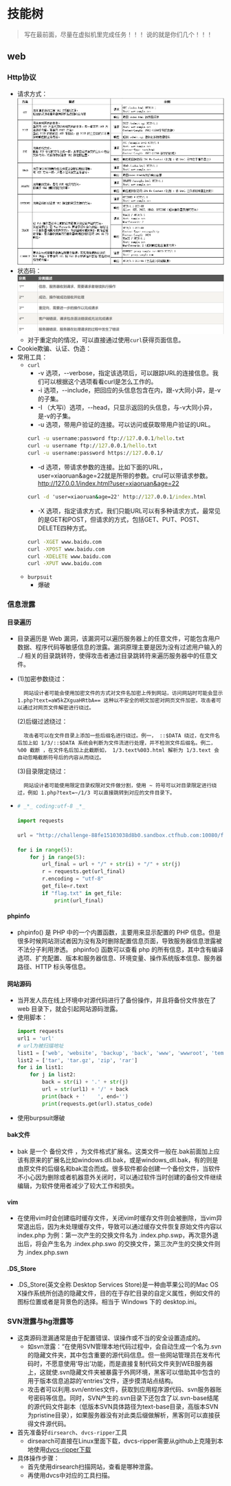 # 技能树
> 写在最前面，尽量在虚拟机里完成任务！！！
> 说的就是你们几个！！！
## web
### Http协议
- 请求方式：![](img/http请求方式.png)
- 状态码：![](img/http状态码.png)
  - 对于重定向的情况，可以直接通过使用`curl`获得页面信息。
- Cookie欺骗、认证、伪造：
- 常用工具：
  - `curl` 
    - -v 选项，--verbose，指定该选项后，可以跟踪URL的连接信息。我们可以根据这个选项看看curl是怎么工作的。
    - -i 选项，--include，把回应的头信息包含在内，跟-v大同小异，是-v的子集。
    - -I （大写i）选项，--head，只显示返回的头信息，与-v大同小异，是-v的子集。
    - -u 选项，带用户验证的连接。可以访问或获取带用户验证的URL。
    ```cmd
    curl -u username:password ftp://127.0.0.1/hello.txt
    curl -u username ftp://127.0.0.1/hello.txt
    curl -u username:password https://127.0.0.1/
    ```
    - -d 选项，带请求参数的连接。比如下面的URL，user=xiaoruan&age=22就是所带的参数。crul可以带请求参数。http://127.0.0.1/index.html?user=xiaoruan&age=22
    ```cmd
    curl -d 'user=xiaoruan&age=22' http://127.0.0.1/index.html
    ```
    -  -X 选项，指定请求方式，我们只能URL可以有多种请求方式，最常见的是GET和POST，但请求的方式，包括GET、PUT、POST、DELETE四种方式。
    ```cmd
    curl -XGET www.baidu.com
    curl -XPOST www.baidu.com
    curl -XDELETE www.baidu.com
    curl -XPUT www.baidu.com
    ```
  - `burpsuit`
    - 爆破

### 信息泄露
#### 目录遍历
- 目录遍历是 Web 漏洞，该漏洞可以遍历服务器上的任意文件，可能包含用户数据、程序代码等敏感信息的泄露。漏洞原理主要是因为没有过滤用户输入的 ../ 相关的目录跳转符，使得攻击者通过目录跳转符来遍历服务器中的任意文件。
- (1)加密参数绕过：

        网站设计者可能会使用加密文件的方式对文件名加密上传到网站，访问网站时可能会显示 1.php?text=aW5kZXguaHRtbA== 这种以不安全的明文加密对网页文件加密，攻击者可以通过对网页文件解密进行绕过。

  (2)后缀过滤绕过：

        攻击者可以在文件目录上添加一些后缀名进行绕过。例一， ::$DATA 绕过，在文件名后加上如 1/3/::$DATA 系统会判断为文件流进行处理，并不检测文件后缀名。例二， %00 截断 ，在文件名后加上此截断如， 1/3.text%003.html 解析为 1/3.text 会自动忽略截断符号后的内容从而绕过。 

  (3)目录限定绕过：

        网站设计者可能使用限定目录权限对文件做分割，使用 ~ 符号可以对目录限定进行绕过，例如 1.php?text=~/1/3 可以直接跳转到对应的文件目录下。

- ```python
  # _*_ coding:utf-8 _*_
 
  import requests
 
  url = "http://challenge-88fe15103038d8b0.sandbox.ctfhub.com:10080/flag_in_here"
 
  for i in range(5):
      for j in range(5):
          url_final = url + "/" + str(i) + "/" + str(j)
          r = requests.get(url_final)
          r.encoding = "utf-8"
          get_file=r.text
          if "flag.txt" in get_file:
              print(url_final)
  ```

#### phpinfo
- phpinfo() 是 PHP 中的一个内置函数，主要用来显示配置的 PHP 信息。但是很多时候网站测试者因为没有及时删除配置信息页面，导致服务器信息泄露被不法分子利用渗透。 phpinfo() 函数可以查看 php 的所有信息，其中含有编译选项、扩充配置、版本和服务器信息、环境变量、操作系统版本信息、服务器路径、HTTP 标头等信息。

#### 网站源码
- 当开发人员在线上环境中对源代码进行了备份操作，并且将备份文件放在了 web 目录下，就会引起网站源码泄露。
- 使用脚本：
  ```python
  import requests
  url1 = 'url'
  # url为被扫描地址
  list1 = ['web', 'website', 'backup', 'back', 'www', 'wwwroot', 'temp']
  list2 = ['tar', 'tar.gz', 'zip', 'rar']
  for i in list1: 
      for j in list2: 
          back = str(i) + '.' + str(j)
          url = str(url1) + '/' + back
          print(back + '    ', end='')
          print(requests.get(url).status_code)
  ```
- 使用burpsuit爆破

#### bak文件
- bak 是一个 备份文件 ，为文件格式扩展名。这类文件一般在.bak前面加上应该有原来的扩展名比如windows.dll.bak，或是windows_dll.bak，有的则是由原文件的后缀名和bak混合而成。很多软件都会创建一个备份文件，当软件不小心因为删除或者机器意外关闭时，可以通过软件当时创建的备份文件继续编辑，为软件使用者减少了较大工作和损失。

#### vim
- 在使用vim时会创建临时缓存文件，关闭vim时缓存文件则会被删除，当vim异常退出后，因为未处理缓存文件，导致可以通过缓存文件恢复原始文件内容以 index.php 为例：第一次产生的交换文件名为 .index.php.swp，再次意外退出后，将会产生名为 .index.php.swo 的交换文件，第三次产生的交换文件则为 .index.php.swn
#### .DS_Store
- .DS_Store(英文全称 Desktop Services Store)是一种由苹果公司的Mac OS X操作系统所创造的隐藏文件，目的在于存贮目录的自定义属性，例如文件的图标位置或者是背景色的选择。相当于 Windows 下的 desktop.ini。

### SVN泄露与hg泄露等
- 这类源码泄漏通常是由于配置错误、误操作或不当的安全设置造成的。
  - 如svn泄露：“在使用SVN管理本地代码过程中，会自动生成一个名为.svn的隐藏文件夹，其中包含重要的源代码信息。但一些网站管理员在发布代码时，不愿意使用‘导出’功能，而是直接复制代码文件夹到WEB服务器上，这就使.svn隐藏文件夹被暴露于外网环境，黑客可以借助其中包含的用于版本信息追踪的‘entries’文件，逐步摸清站点结构。
  - 攻击者可以利用.svn/entries文件，获取到应用程序源代码、svn服务器账号密码等信息。同时，SVN产生的.svn目录下还包含了以.svn-base结尾的源代码文件副本（低版本SVN具体路径为text-base目录，高版本SVN为pristine目录），如果服务器没有对此类后缀做解析，黑客则可以直接获得文件源代码。
- 首先准备好`dirsearch`、`dvcs-ripper`工具
  - dirsearch可直接在Linux里面下载，dvcs-ripper需要从github上克隆到本地使用[dvcs-ripper下载](https://github.com/kost/dvcs-ripper/)
- 具体操作步骤：
  - 首先使用dirsearch扫描网站，查看是哪种泄露。
  - 再使用dvcs中对应的工具扫描。

